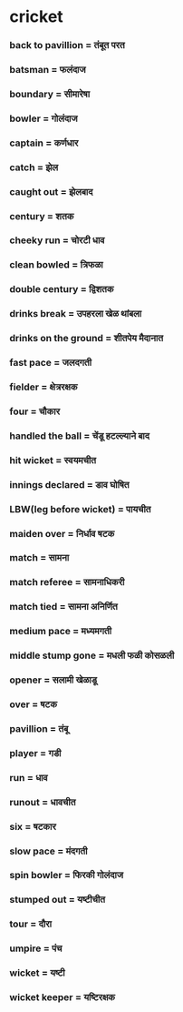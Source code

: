 # cricket

### back to pavillion = तंबूत परत

### batsman = फलंदाज

### boundary = सीमारेषा

### bowler = गोलंदाज

### captain = कर्णधार

### catch = झेल

### caught out = झेलबाद

### century = शतक

### cheeky run = चोरटी धाव

### clean bowled = त्रिफळा

### double century = द्विशतक

### drinks break = उपहरला खेळ थांबला

### drinks on the ground = शीतपेय मैदानात

### fast pace = जलदगती

### fielder = क्षेत्ररक्षक

### four = चौकार

### handled the ball = चेंडू हटल्ल्याने बाद

### hit wicket = स्वयमचीत

### innings declared = डाव घोषित

### LBW(leg before wicket) = पायचीत

### maiden over = निर्धाव षटक

### match = सामना

### match referee = सामनाधिकरी

### match tied = सामना अनिर्णित

### medium pace = मध्यमगती

### middle stump gone = मधली फळी कोसळली

### opener = सलामी खेळाडू

### over = षटक

### pavillion = तंबू

### player = गडी

### run = धाव

### runout = धावचीत

### six = षटकार

### slow pace = मंदगती

### spin bowler = फिरकी गोलंदाज

### stumped out = यष्टीचीत

### tour = दौरा

### umpire = पंच

### wicket = यष्टी

### wicket keeper = यष्टिरक्षक

